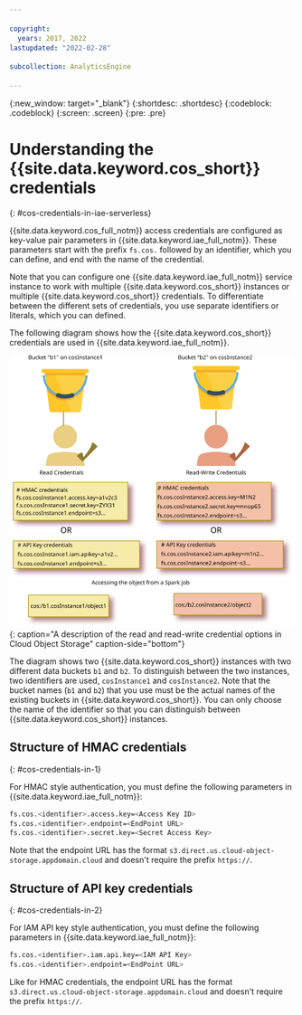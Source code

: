 ```yaml
---

copyright:
  years: 2017, 2022
lastupdated: "2022-02-28"

subcollection: AnalyticsEngine

---
```



{:new_window: target="_blank"}
{:shortdesc: .shortdesc}
{:codeblock: .codeblock}
{:screen: .screen}
{:pre: .pre}

# Understanding the {{site.data.keyword.cos_short}} credentials
{: #cos-credentials-in-iae-serverless}

{{site.data.keyword.cos_full_notm}} access credentials are configured as key-value pair parameters in {{site.data.keyword.iae_full_notm}}.
These parameters start with the prefix `fs.cos.` followed by an identifier, which you can define, and end with the name of the credential.

Note that you can configure one {{site.data.keyword.iae_full_notm}} service instance to work with multiple {{site.data.keyword.cos_short}} instances or multiple {{site.data.keyword.cos_short}} credentials. To differentiate between the different sets of credentials, you use separate identifiers or literals, which you can defined.

The following diagram shows how the {{site.data.keyword.cos_short}} credentials are used in {{site.data.keyword.iae_full_notm}}.

![Authentication to {{site.data.keyword.cos_short}} resources from {{site.data.keyword.iae_full_notm}}](images/cos-credentials-in-iae.svg){: caption="A description of the read and read-write credential options in Cloud Object Storage" caption-side="bottom"}

The diagram shows two {{site.data.keyword.cos_short}} instances with two different data buckets `b1` and `b2`. To distinguish between the two instances, two identifiers are used, `cosInstance1` and `cosInstance2`. Note that the bucket names (`b1` and `b2`) that you use must be the actual names of the existing buckets in {{site.data.keyword.cos_short}}. You can only choose the name of the identifier so that you can distinguish between {{site.data.keyword.cos_short}} instances.

## Structure of HMAC credentials
{: #cos-credentials-in-1}

For HMAC style authentication, you must define the following parameters in {{site.data.keyword.iae_full_notm}}:
```bash
fs.cos.<identifier>.access.key=<Access Key ID>
fs.cos.<identifier>.endpoint=<EndPoint URL>
fs.cos.<identifier>.secret.key=<Secret Access Key>
```

Note that the endpoint URL has the format `s3.direct.us.cloud-object-storage.appdomain.cloud` and doesn't require the prefix `https://`.

## Structure of API key credentials
{: #cos-credentials-in-2}

For IAM API key style authentication, you must define the following parameters in {{site.data.keyword.iae_full_notm}}:
```bash
fs.cos.<identifier>.iam.api.key=<IAM API Key>
fs.cos.<identifier>.endpoint=<EndPoint URL>
```

Like for HMAC credentials, the endpoint URL has the format `s3.direct.us.cloud-object-storage.appdomain.cloud` and doesn't require the prefix `https://`.
